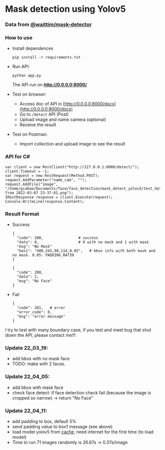 # Mask detection using Yolov5

### Data from [@waittim/mask-detector](https://github.com/waittim/mask-detector/tree/master/modeling/data)

### How to use
- Install dependences
  ```
  pip install -r requirements.txt
  ```
  
- Run API:
  ```
  python app.py
  ```
  The API run on **http://0.0.0.0:8000/**
  
- Test on browser: 
  - Access doc of API in [http://0.0.0.0:8000/docs](http://0.0.0.0:8000/docs)
  - Go to `/detect` API (Post)
  - Upload image and name camera (optional)
  - Receive the result
- Test on Postman:
  - Import collection and upload image to see the result

### API for C# 
```
var client = new RestClient("http://127.0.0.1:8000/detect/");
client.Timeout = -1;
var request = new RestRequest(Method.POST);
request.AddParameter("name_cam", "");
request.AddFile("image", "/home/giabao/Documents/face/face_detection/mask_detect_yolov5/test_data/img/Screenshot from 2022-03-07 23-37-01.png");
IRestResponse response = client.Execute(request);
Console.WriteLine(response.Content);
```

### Result Format
- Success 
  ```
  {
    "code": 200,                # success
    "data": 0,                  # 0 with no mask and 1 with mask
    "msg": "No Mask"
    "box1": "408,243,98,114,0.05",   # bbox info with both mask and no mask. 0.05: PADDING_RATIO
  }
  ```
  
  ```
  {
    "code": 200,
    "data": 2,
    "msg": "No Face"
  }
  ```
  
- Fail
  ```
  {
    "code": 201,   # error
    "error_code": 0,
    "msg": "error message"
  }
  ```
  
I try to test with many boundary case, if you test and meet bug that shut down the API, please contact me!!!

### Update 22_03_19:
- add bbox with no mask face
- TODO: make with 2 faces.

### Update 22_04_05:
- add bbox with mask face
- check face detect: if face detection check fail (because the image is cropped so narrow) -> return "No Face"

### Update 22_04_11:
- add padding to box, default 5%
- send padding value to box1 message (see above)
- load model yolov5 from [cache](https://github.com/LeNguyenGiaBao/face_detection/blob/master/mask_detect_yolov5/app.py#L13), need internet for the first time (to load model)
- Time to run 71 images randomly is 26.67s -> 0.37s/image
